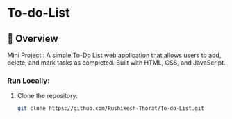 # To-do-List

## 🚀 Overview
Mini Project : 
A simple To-Do List web application that allows users to add, delete, and mark tasks as completed. Built with HTML, CSS, and JavaScript.

### Run Locally:
1. Clone the repository:
   ```sh
   git clone https://github.com/Rushikesh-Thorat/To-do-List.git
